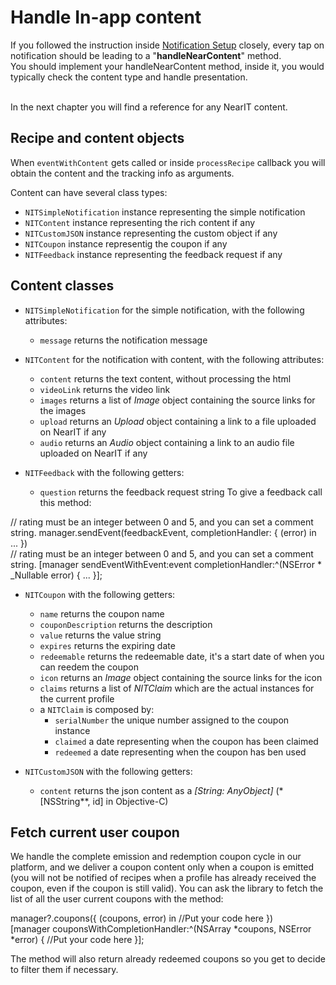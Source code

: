 # Handle In-app content

If you followed the instruction inside [Notification Setup](setup-notifications.md) closely, every tap on notification should be leading to a "**handleNearContent**" method.<br>
You should implement your handleNearContent method, inside it, you would typically check the content type and handle presentation.

<br>In the next chapter you will find a reference for any NearIT content.


## Recipe and content objects

When `eventWithContent` gets called or inside `processRecipe` callback you will obtain the content and the tracking info as arguments. 

Content can have several class types:

- `NITSimpleNotification` instance representing the simple notification
- `NITContent` instance representing the rich content if any
- `NITCustomJSON` instance representing the custom object if any
- `NITCoupon` instance representig the coupon if any
- `NITFeedback` instance representing the feedback request if any

## Content classes

- `NITSimpleNotification` for the simple notification, with the following attributes:
    - `message` returns the notification message

- `NITContent` for the notification with content, with the following attributes:
    - `content` returns the text content, without processing the html
    - `videoLink` returns the video link
    - `images` returns a list of *Image* object containing the source links for the images
    - `upload` returns an *Upload* object containing a link to a file uploaded on NearIT if any
    - `audio` returns an *Audio* object containing a link to an audio file uploaded on NearIT if any
    
- `NITFeedback` with the following getters:
    - `question` returns the feedback request string
To give a feedback call this method:

<div class="code-swift">
// rating must be an integer between 0 and 5, and you can set a comment string.
manager.sendEvent(feedbackEvent, completionHandler: { (error) in
    ...
})
</div>
<div class="code-objc">
// rating must be an integer between 0 and 5, and you can set a comment string.
[manager sendEventWithEvent:event completionHandler:^(NSError * _Nullable error) {
    ...
}];
</div>

    
- `NITCoupon` with the following getters:
    - `name` returns the coupon name
    - `couponDescription` returns the description
    - `value` returns the value string
    - `expires` returns the expiring date
    - `redeemable` returns the redeemable date, it's a start date of when you can reedem the coupon
    - `icon` returns an *Image* object containing the source links for the icon
    - `claims` returns a list of *NITClaim* which are the actual instances for the current profile
    - a `NITClaim` is composed by:
        - `serialNumber` the unique number assigned to the coupon instance
        - `claimed` a date representing when the coupon has been claimed
        - `redeemed` a date representing when the coupon has ben used

    
- `NITCustomJSON` with the following getters:
    - `content` returns the json content as a *[String: AnyObject]* (*[NSString**, id] in Objective-C)

## Fetch current user coupon

We handle the complete emission and redemption coupon cycle in our platform, and we deliver a coupon content only when a coupon is emitted (you will not be notified of recipes when a profile has already received the coupon, even if the coupon is still valid).
You can ask the library to fetch the list of all the user current coupons with the method:

<div class="code-swift">
manager?.coupons({ (coupons, error) in
    //Put your code here
})
</div>
<div class="code-objc">
[manager couponsWithCompletionHandler:^(NSArray<NITCoupon *> *coupons, NSError *error) {
    //Put your code here
}];
</div>



The method will also return already redeemed coupons so you get to decide to filter them if necessary.
